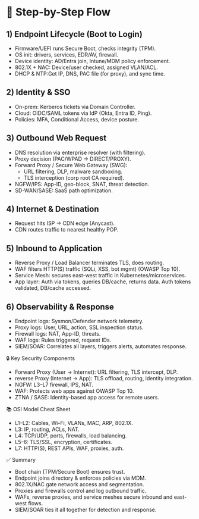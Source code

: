 # 🔑 Step-by-Step Flow

## 1) Endpoint Lifecycle (Boot to Login)
- Firmware/UEFI runs Secure Boot, checks integrity (TPM).
- OS init: drivers, services, EDR/AV, firewall.
- Device identity: AD/Entra join, Intune/MDM policy enforcement.
- 802.1X + NAC: Device/user checked, assigned VLAN/ACL.
- DHCP & NTP:Get IP, DNS, PAC file (for proxy), and sync time.

## 2) Identity & SSO
- On-prem: Kerberos tickets via Domain Controller.
- Cloud: OIDC/SAML tokens via IdP (Okta, Entra ID, Ping).
- Policies: MFA, Conditional Access, device posture.

## 3) Outbound Web Request
- DNS resolution via enterprise resolver (with filtering).
- Proxy decision (PAC/WPAD → DIRECT/PROXY).
- Forward Proxy / Secure Web Gateway (SWG):
  - URL filtering, DLP, malware sandboxing.
  - TLS interception (corp root CA required).
- NGFW/IPS: App-ID, geo-block, SNAT, threat detection.
- SD-WAN/SASE: SaaS path optimization.

## 4) Internet & Destination
- Request hits ISP → CDN edge (Anycast).
- CDN routes traffic to nearest healthy POP.

## 5) Inbound to Application
- Reverse Proxy / Load Balancer terminates TLS, does routing.
- WAF filters HTTP(S) traffic (SQLi, XSS, bot mgmt) (OWASP Top 10).
- Service Mesh: secures east-west traffic in Kubernetes/microservices.
- App layer: Auth via tokens, queries DB/cache, returns data. Auth tokens validated, DB/cache accessed.

## 6) Observability & Response
- Endpoint logs: Sysmon/Defender network telemetry.
- Proxy logs: User, URL, action, SSL inspection status.
- Firewall logs: NAT, App-ID, threats.
- WAF logs: Rules triggered, request IDs.
- SIEM/SOAR: Correlates all layers, triggers alerts, automates response.

🔒 Key Security Components
- Forward Proxy (User → Internet): URL filtering, TLS intercept, DLP.
- reverse Proxy (Internet → App): TLS offload, routing, identity integration.
- NGFW: L3–L7 firewall, IPS, NAT.
- WAF: Protects web apps against OWASP Top 10.
- ZTNA / SASE: Identity-based app access for remote users.

📚 OSI Model Cheat Sheet
- L1–L2: Cables, Wi-Fi, VLANs, MAC, ARP, 802.1X.
- L3: IP, routing, ACLs, NAT.
- L4: TCP/UDP, ports, firewalls, load balancing.
- L5–6: TLS/SSL, encryption, certificates.
- L7: HTTP(S), REST APIs, WAF, proxies, auth.

✅ Summary
- Boot chain (TPM/Secure Boot) ensures trust.
- Endpoint joins directory & enforces policies via MDM.
- 802.1X/NAC gate network access and segmentation.
- Proxies and firewalls control and log outbound traffic.
- WAFs, reverse proxies, and service meshes secure inbound and east-west flows.
- SIEM/SOAR ties it all together for detection and response.


